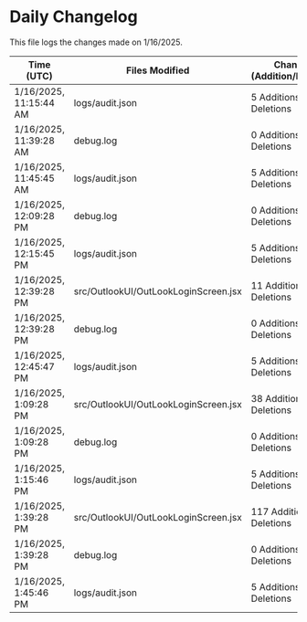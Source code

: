 # Daily Changelog

This file logs the changes made on 1/16/2025.

| Time (UTC)             | Files Modified                    | Changes (Addition/Deletion) |
|------------------------|-----------------------------------|-----------------------------|
| 1/16/2025, 11:15:44 AM | logs/audit.json | 5 Additions & 0 Deletions |
| 1/16/2025, 11:39:28 AM | debug.log | 0 Additions & 0 Deletions|
| 1/16/2025, 11:45:45 AM | logs/audit.json | 5 Additions & 0 Deletions|
| 1/16/2025, 12:09:28 PM | debug.log | 0 Additions & 0 Deletions|
| 1/16/2025, 12:15:45 PM | logs/audit.json | 5 Additions & 0 Deletions|
| 1/16/2025, 12:39:28 PM | src/OutlookUI/OutLookLoginScreen.jsx | 11 Additions & 1 Deletions|
| 1/16/2025, 12:39:28 PM | debug.log | 0 Additions & 0 Deletions|
| 1/16/2025, 12:45:47 PM | logs/audit.json | 5 Additions & 0 Deletions|
| 1/16/2025, 1:09:28 PM | src/OutlookUI/OutLookLoginScreen.jsx | 38 Additions & 3 Deletions|
| 1/16/2025, 1:09:28 PM | debug.log | 0 Additions & 0 Deletions|
| 1/16/2025, 1:15:46 PM | logs/audit.json | 5 Additions & 0 Deletions|
| 1/16/2025, 1:39:28 PM | src/OutlookUI/OutLookLoginScreen.jsx | 117 Additions & 3 Deletions|
| 1/16/2025, 1:39:28 PM | debug.log | 0 Additions & 0 Deletions|
| 1/16/2025, 1:45:46 PM | logs/audit.json | 5 Additions & 0 Deletions|
